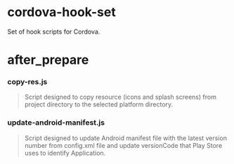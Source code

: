 cordova-hook-set
================

Set of hook scripts for Cordova.

# after_prepare

### copy-res.js

> Script designed to copy resource (icons and splash screens) from project directory to the selected platform directory.

### update-android-manifest.js

> Script designed to update Android manifest file with the latest version number from config.xml file and update versionCode that Play Store uses to identify Application.